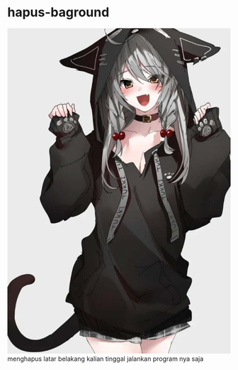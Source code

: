 # hapus-baground
<img src = "animne.jpg"/>
menghapus latar belakang kalian tinggal jalankan program nya saja

